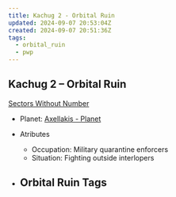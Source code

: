 ```yaml
---
title: Kachug 2 - Orbital Ruin
updated: 2024-09-07 20:53:04Z
created: 2024-09-07 20:51:36Z
tags:
  - orbital_ruin
  - pwp
---
```


## Kachug 2 &ndash; Orbital Ruin

[Sectors Without Number](https://sectorswithoutnumber.com/sector/bfDcBzTtgpeyLUfwzjio/orbitalRuin/yMDJL7Wt4QHPBfBkQdQ2)

- Planet: [Axellakis - Planet](../../../Gaming/StarsWithoutNumber/PiratesWithoutPlunder/Axellakis%20-%20Planet.md)

- Atributes
	- Occupation: Military quarantine enforcers
	- Situation: Fighting outside interlopers

- Orbital Ruin Tags
	- 